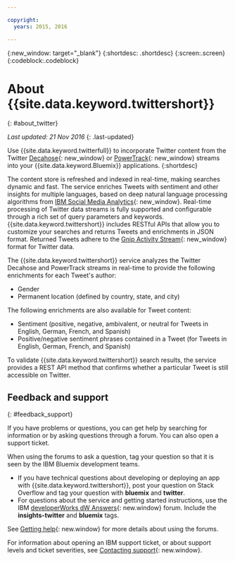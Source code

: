 ```yaml
---

copyright:
  years: 2015, 2016

---
```


{:new_window: target="_blank"}
{:shortdesc: .shortdesc}
{:screen:.screen}
{:codeblock:.codeblock}

# About {{site.data.keyword.twittershort}}
{: #about_twitter}

*Last updated: 21 Nov 2016*
{: .last-updated}

Use {{site.data.keyword.twitterfull}} to incorporate Twitter content from the Twitter [Decahose](http://support.gnip.com/gnip2.0/){: new_window} or [PowerTrack](http://support.gnip.com/apis/powertrack2.0/){: new_window} streams into your {{site.data.keyword.Bluemix}} applications.
{:shortdesc}

The content store is refreshed and indexed in real-time, making searches dynamic and fast. The service enriches Tweets with sentiment and other insights for multiple languages, based on deep natural language processing algorithms from [IBM Social Media Analytics](http://www.ibm.com/software/products/en/social-media-analytics/){: new_window}. Real-time processing of Twitter data streams is fully supported and configurable through a rich set of query parameters and keywords. {{site.data.keyword.twittershort}} includes RESTful APIs that allow you to customize your searches and returns Tweets and enrichments in JSON format. Returned Tweets adhere to the [Gnip Activity Stream](http://support.gnip.com/){: new_window} format for Twitter data.

The {{site.data.keyword.twittershort}} service analyzes the Twitter Decahose and PowerTrack streams in real-time to provide the following enrichments for each Tweet's author:
* Gender
* Permanent location (defined by country, state, and city)

The following enrichments are also available for Tweet content:

* Sentiment (positive, negative, ambivalent, or neutral for Tweets in English, German, French, and Spanish)
* Positive/negative sentiment phrases contained in a Tweet (for Tweets in English, German, French, and Spanish)

To validate {{site.data.keyword.twittershort}} search results, the service provides a REST API method that confirms whether a particular Tweet is still accessible on Twitter. 

## Feedback and support 
{: #feedback_support}

If you have problems or questions, you can get help by searching for information or by asking questions through a forum. You can also open a support ticket.

When using the forums to ask a question, tag your question so that it is seen by the IBM Bluemix development teams. 
* If you have technical questions about developing or deploying an app with {{site.data.keyword.twittershort}}, post your question on Stack Overflow and tag your question with **bluemix** and **twitter**. 
* For questions about the service and getting started instructions, use the IBM [developerWorks dW Answers](https://developer.ibm.com/answers/topics/insights-twitter/?smartspace=bluemix){: new.window} forum. Include the **insights-twitter** and **bluemix** tags.

See [Getting help](https://new-console.ng.bluemix.net/docs/support/index.html#getting-help){: new.window} for more details about using the forums. 

For information about opening an IBM support ticket, or about support levels and ticket severities, see [Contacting support](https://new-console.ng.bluemix.net/docs/support/index.html#contacting-support){: new.window}.
